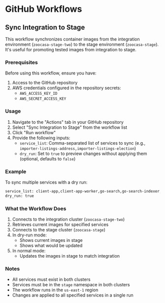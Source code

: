 # GitHub Workflows

## Sync Integration to Stage

This workflow synchronizes container images from the integration environment (`zoocasa-stage-two`) to the stage environment (`zoocasa-stage`). It's useful for promoting tested images from integration to stage.

### Prerequisites

Before using this workflow, ensure you have:

1. Access to the GitHub repository
2. AWS credentials configured in the repository secrets:
   - `AWS_ACCESS_KEY_ID`
   - `AWS_SECRET_ACCESS_KEY`

### Usage

1. Navigate to the "Actions" tab in your GitHub repository
2. Select "Sync Integration to Stage" from the workflow list
3. Click "Run workflow"
4. Provide the following inputs:
   - `service_list`: Comma-separated list of services to sync (e.g., `importer-listings-address,importer-listings-election`)
   - `dry_run`: Set to `true` to preview changes without applying them (optional, defaults to `false`)

### Example

To sync multiple services with a dry run:

```sh
service_list: client-app,client-app-worker,go-search,go-search-indexer,go-search-insights,go-search-sitemaps,importer-listings-address,importer-listings-controller,importer-listings-election,importer-listings-image-observability,importer-listings-populator,zoocasa-next,zoocasa-next-images
dry_run: true
```

### What the Workflow Does

1. Connects to the integration cluster (`zoocasa-stage-two`)
2. Retrieves current images for specified services
3. Connects to the stage cluster (`zoocasa-stage`)
4. In dry-run mode:
   - Shows current images in stage
   - Shows what would be updated
5. In normal mode:
   - Updates the images in stage to match integration

### Notes

- All services must exist in both clusters
- Services must be in the `stage` namespace in both clusters
- The workflow runs in the `us-east-1` region
- Changes are applied to all specified services in a single run
